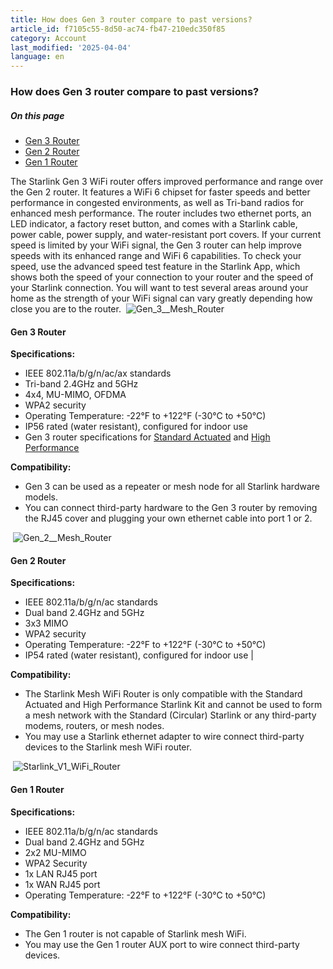 ```yaml
---
title: How does Gen 3 router compare to past versions?
article_id: f7105c55-8d50-ac74-fb47-210edc350f85
category: Account
last_modified: '2025-04-04'
language: en
---
```


### How does Gen 3 router compare to past versions?
##### On this page
  * [Gen 3 Router](https://www.starlink.com/support/article/#gen-3-router)
  * [Gen 2 Router](https://www.starlink.com/support/article/#gen-2-router)
  * [Gen 1 Router](https://www.starlink.com/support/article/#gen-1-router)


The Starlink Gen 3 WiFi router offers improved performance and range over the Gen 2 router. It features a WiFi 6 chipset for faster speeds and better performance in congested environments, as well as Tri-band radios for enhanced mesh performance. The router includes two ethernet ports, an LED indicator, a factory reset button, and comes with a Starlink cable, power cable, power supply, and water-resistant port covers.
If your current speed is limited by your WiFi signal, the Gen 3 router can help improve speeds with its enhanced range and WiFi 6 capabilities. To check your speed, use the advanced speed test feature in the Starlink App, which shows both the speed of your connection to your router and the speed of your Starlink connection. You will want to test several areas around your home as the strength of your WiFi signal can vary greatly depending how close you are to the router.
​ 
![Gen_3__Mesh_Router](https://www.starlink.com/public-files/Gen3_WiFi_Face.png)
#### Gen 3 Router
**Specifications:**
  * IEEE 802.11a/b/g/n/ac/ax standards
  * Tri-band 2.4GHz and 5GHz
  * 4x4, MU-MIMO, OFDMA
  * WPA2 security
  * Operating Temperature: -22°F to +122°F (-30°C to +50°C)
  * IP56 rated (water resistant), configured for indoor use
  * Gen 3 router specifications for [Standard Actuated](https://www.starlink.com/support/article/<https:/www.starlink.com/public-files/Gen_3_Router_Specifications_Standard.pdf>) and [High Performance](https://www.starlink.com/support/article/<https:/www.starlink.com/public-files/Gen3RouterSpecificationsHighPerformance.pdf>)


**Compatibility:**
  * Gen 3 can be used as a repeater or mesh node for all Starlink hardware models.
  * You can connect third-party hardware to the Gen 3 router by removing the RJ45 cover and plugging your own ethernet cable into port 1 or 2.


​
![Gen_2__Mesh_Router](https://www.starlink.com/public-files/Gen_2_Face.png)
#### Gen 2 Router
**Specifications:**
  * IEEE 802.11a/b/g/n/ac standards
  * Dual band 2.4GHz and 5GHz
  * 3x3 MIMO
  * WPA2 security
  * Operating Temperature: -22°F to +122°F (-30°C to +50°C)
  * IP54 rated (water resistant), configured for indoor use |


**Compatibility:**
  * The Starlink Mesh WiFi Router is only compatible with the Standard Actuated and High Performance Starlink Kit and cannot be used to form a mesh network with the Standard (Circular) Starlink or any third-party modems, routers, or mesh nodes.
  * You may use a Starlink ethernet adapter to wire connect third-party devices to the Starlink mesh WiFi router.


​
![Starlink_V1_WiFi_Router](https://www.starlink.com/public-files/11032021-Wifi-01.png)
#### Gen 1 Router
**Specifications:**
  * IEEE 802.11a/b/g/n/ac standards
  * Dual band 2.4GHz and 5GHz
  * 2x2 MU-MIMO
  * WPA2 Security
  * 1x LAN RJ45 port
  * 1x WAN RJ45 port
  * Operating Temperature: -22°F to +122°F (-30°C to +50°C)


**Compatibility:**
  * The Gen 1 router is not capable of Starlink mesh WiFi.
  * You may use the Gen 1 router AUX port to wire connect third-party devices.